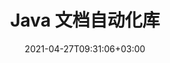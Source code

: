 ---
############################# Static ############################
layout: "product"
date: 2021-04-27T09:31:06+03:00
draft: false

product: "Total"
product_tag: "total"
platform: "Java"
platform_tag: "java"

############################# Head ############################
head_title: "用于查看、转换、注释、签名、自动化和搜索文件格式的 Java API"
head_description: "使用 Java 版本的 GroupDocs 文档操作 API 将它们与您自己的平台和 Java 应用程序集成"

############################# Header ############################
title: "Java 文档自动化库"
description: "从任何 Java 应用程序中查看、导出、注释、比较、签名、自动化和搜索文档的 API."
button:
    enable: true

############################# SubMenu ############################
submenu:
  enable: true
  
  left:
      img_alt: "GroupDocs.Total for Java"
      image: "/border/groupdocs-total-java.svg"
      product: "GroupDocs.Total"
      platform: "Java"

  middle:
      button:
          # button loop
          - link: "#overview"
            text: "概述"

          # button loop
          - link: "#products"
            text: "产品"

          # button loop
          - link: "#features"
            text: "特征"

          # button loop
          - link: "#support"
            text: "Support"

          # button loop
          - link: "https://purchase.groupdocs.com/pricing/total/java"
            text: "价钱"

  right:
      link_download: "https://downloads.groupdocs.com/total"
      link_learn: "https://docs.groupdocs.com/total/java/"
      link_buy: "https://purchase.groupdocs.com"

############################# 概述 ############################
overview:
    enable: true
    content: |
      GroupDocs.Total for Java 是 GroupDocs 提供的每个 Java API 的编译。我们每天都会对其进行编译，以确保它包含我们每个 Java API 的最新版本。
        
      使用 GroupDocs.Total for Java 开发人员可以通过一个许可证使用我们所有的 API。但是，您也可以订购任何单独的 API。我们提供的 API 包括

############################# 产品 ############################
products:
    enable: true
    title: "产品"
    description: "GroupDocs.Total for Java 包括以下 Java 文档操作 API："

    product:
        # product loop
        - image: "/border/groupdocs-viewer-java.svg"
          img_alt: "GroupDocs.Viewer for Java"
          name: "GroupDocs.Viewer for Java"
          content: |
            一个强大的文档查看器 API，允许您在 Java 应用程序中显示 50 多种文档格式。查看器可以通过两种方式工作：光栅化文档或将它们转换为 SVG、HTML 和 CSS 的组合。两种方法都提供高保真渲染。
              
            支持的文件格式包括微软办公软件、Visio、Project 和 Outlook 文档、PDF、AutoCAD、图像文件（TIFF、JPG、BMP、GIF、TIFF 等）等。
          link: "/viewer/java/"

        # product loop
        - image: "/border/groupdocs-annotation-java.svg"
          img_alt: "GroupDocs.Annotation for Java"
          name: "GroupDocs.Annotation for Java"
          content: |
            一个灵活的 API，允许最终用户在您的 Java 应用程序中注释微软办公软件、PDF 和其他文档。 API 带有一套全面的标记工具，允许最终用户突出显示、删除和评论文本和图像。
          link: "/annotation/java/"

          # product loop
        - image: "/border/groupdocs-conversion-java.svg"
          img_alt: "GroupDocs.Conversion for Java"
          name: "GroupDocs.Conversion for Java"
          content: |
            一个高级类 API，允许您在 Java 应用程序中在 50 多种文档格式之间来回转换。 API 支持所有微软办公软件文档格式以及 PDF、HTML 和常见的图像文件格式（TIFF、JPEG、GIF、PNG、BMP）。文档可以在运行中一个一个地转换或添加到转换队列中。
          link: "/conversion/java/"

          # product loop
        - image: "/border/groupdocs-comparison-java.svg"
          img_alt: "GroupDocs.Comparison for Java"
          name: "GroupDocs.Comparison for Java"
          content: |
            此 API 允许最终用户快速轻松地找到文档的两个修订版之间的差异。它比较上传的文档并通过差异视图 UI 显示它们之间的差异。使用红线视图突出显示差异 - 类似于 Microsoft Word 更改跟踪功能。
          link: "/comparison/java/"

          # product loop
        - image: "/border/groupdocs-signature-java.svg"
          img_alt: "GroupDocs.Signature for Java"
          name: "GroupDocs.Signature for Java"
          content: |
            使用此 API，您可以使用电子签名功能无缝增强您的应用程序。然后，您的用户可以仅使用 Web 浏览器以电子方式签署文档。详细的审计跟踪、256 位 SSL 加密和其他高级安全功能可确保签名文档的私密性和安全性，而类似向导的 UI 使签名过程变得快速而简单。
          link: "/signature/java/"

          # product loop
        - image: "/border/groupdocs-assembly-java.svg"
          img_alt: "GroupDocs.Assembly for Java"
          name: "GroupDocs.Assembly for Java"
          content: |
            GroupDocs.Assembly for Java 引擎是一组文档自动化和报告生成 API，旨在从模板创建自定义文档。 Java 报表引擎智能地将给定的数据与定义的模板文档组合在一起，并根据数据源生成与模板文档格式相同格式的输出文档。
          link: "/assembly/java/"

          # product loop
        - image: "/border/groupdocs-metadata-java.svg"
          img_alt: "GroupDocs.Metadata for Java"
          name: "GroupDocs.Metadata for Java"
          content: |
            GroupDocs.Metadata for Java 是一个文档元数据管理 API，设计用于所有基本元数据操作，如查看、添加、修改和删除元数据。元数据 API 支持多种文件格式。您可以加载输入文档并使其元数据可供用户访问以进行元数据操作。
          link: "/metadata/java/"

          # product loop
        - image: "/border/groupdocs-search-java.svg"
          img_alt: "GroupDocs.Search for Java"
          name: "GroupDocs.Search for Java"
          content: |
            GroupDocs.Search for Java - 用于具有索引功能的高级查询的文档搜索 API。在 Java 应用程序中使用 API 处理文档，包括 Word Excel PowerPoint 和 PDF 以进行全文检索等等。
          link: "/search/java/"

          # product loop
        - image: "/border/groupdocs-parser-java.svg"
          img_alt: "GroupDocs.Parser for Java"
          name: "GroupDocs.Parser for Java"
          content: |
            GroupDocs.Parser for Java - 一个可扩展的文本提取器和解析 API，用于读取或分析来自不同文件格式的文档内容和元数据属性。它只需将文件作为输入，然后获取输入文件的原始或格式化文本以及元数据属性即可。
          link: "/parser/java/"

          # product loop
        - image: "/border/groupdocs-watermark-java.svg"
          img_alt: "GroupDocs.Watermark for Java"
          name: "GroupDocs.Watermark for Java"
          content: |
            GroupDocs.Watermark for Java 是一个文档水印 API，用于从多种文件格式中添加、搜索和删除水印。 API 支持文本和图像水印类型。任何第三方软件添加的水印都可以通过此API轻松搜索和删除，而任何第三方工具很难删除使用此API添加的水印。
          link: "/watermark/java/"

          # product loop
        - image: "/border/groupdocs-editor-java.svg"
          img_alt: "GroupDocs.Editor for Java"
          name: "GroupDocs.Editor for Java"
          content: |
            GroupDocs.Editor for Java 是一个轻量级的 API，用于以 HTML 的形式编辑多种文档格式。编辑器 API 既可以将源文档翻译成 HTML，也可以将编辑后的 HTML 保存为源文档格式。
          link: "/editor/java/"

          # product loop
        - image: "/border/groupdocs-merger-java.svg"
          img_alt: "GroupDocs.Merger for Java"
          name: "GroupDocs.Merger for Java"
          content: |
            GroupDocs.Merger for Java 是一个文档合并和连接 API，用于将多个文件组合和排列成一个文件，以及在支持格式的文档中拆分、删除或重新排序页面。
          link: "/merger/java/"

          # product loop
        - image: "/border/groupdocs-redaction-java.svg"
          img_alt: "GroupDocs.Redaction for Java"
          name: "GroupDocs.Redaction for Java"
          content: |
            Java 文档编校 API，用于使用文本、元数据和注释编校类型保护或删除 Word、Excel、PowerPoint、图像和 PDF 文档中的任何机密信息。
          link: "/redaction/java/"

############################# 特征 ############################
features:
    enable: true
    title: "Advanced API 特征"

    feature:
      # feature loop
      - icon: "fas fa-file"
        content: "文档的 HTML、图像和 PDF 表示"

      # feature loop
      - icon: "fas fa-water"
        content: "水印：将文本作为水印添加到输出的所有页面和图像"

      # feature loop
      - icon: "fas fa-pen"
        content: "原生 Word 和 PDF 注释"
      
      # feature loop
      - icon: "fas fa-tools"
        content: "全套注释工具"

      # feature loop
      - icon: "fas fa-envelope"
        content: "注释电子邮件、HTML 和图像文档"

      # feature loop
      - icon: "fas fa-bolt"
        content: "快速准确的文档转换"

      # feature loop
      - icon: "fas fa-key"
        content: "比较文档内容、受密码保护的文件、字体样式和水印"

      # feature loop
      - icon: "fas fa-save"
        content: "将差异摘要保存为 DOC 或 DOCX 格式"

      # feature loop
      - icon: "fas fa-upload"
        content: "上传、输入或绘制签名"

      # feature loop
      - icon: "fas fa-file-signature"
        content: "所有类型的数字签名验证"

      # feature loop
      - icon: "fas fa-server"
        content: "从多个数据源生成文档"

      # feature loop
      - icon: "fas fa-eraser"
        content: "分析和删除多种文档格式的隐藏元数据"

      # feature loop
      - icon: "fas fa-search-plus"
        content: "搜索和比较元数据"

      # feature loop
      - icon: "fas fa-file-excel"
        content: "将元数据导出到 Excel/CSV"

      # feature loop
      - icon: "fas fa-lock"
        content: "从受密码保护的文件中提取文本"

      # feature loop
      - icon: "fas fa-search-minus"
        content: "搜索和删除文本/图像水印"

      # feature loop
      - icon: "fas fa-file-image"
        content: "编辑多种文档格式"

      # feature loop
      - icon: "fas fa-file-alt"
        content: "将多个文件合并为一个"

############################# Support ############################
support:
    enable: true

############################# Solutions ############################
solutions:
    enable: false
    title: "GroupDocs.Total for Java 为"

    solution:
        # solution loop
        - img_alt: "GroupDocs.Viewer for Java"
          image: "/border/groupdocs-viewer-java.svg"
          product: "GroupDocs.Viewer"
          platform: "Java"
          link: "/viewer/java/"
        
        # solution loop
        - img_alt: "GroupDocs.Annotation for Java"
          image: "/border/groupdocs-annotation-java.svg"
          product: "GroupDocs.Annotation"
          platform: "Java"
          link: "/annotation/java/"

        # solution loop
        - img_alt: "GroupDocs.Conversion for Java"
          image: "/border/groupdocs-conversion-java.svg"
          product: "GroupDocs.Conversion"
          platform: "Java"
          link: "/conversion/java/"

        # solution loop
        - img_alt: "GroupDocs.Comparison for Java"
          image: "/border/groupdocs-comparison-java.svg"
          product: "GroupDocs.Comparison"
          platform: "Java"
          link: "/comparison/java/"

        # solution loop
        - img_alt: "GroupDocs.Signature for Java"
          image: "/border/groupdocs-signature-java.svg"
          product: "GroupDocs.Signature"
          platform: "Java"
          link: "/signature/java/"

        # solution loop
        - img_alt: "GroupDocs.Assembly for Java"
          image: "/border/groupdocs-assembly-java.svg"
          product: "GroupDocs.Assembly"
          platform: "Java"
          link: "/assembly/java/"

        # solution loop
        - img_alt: "GroupDocs.Metadata for Java"
          image: "/border/groupdocs-metadata-java.svg"
          product: "GroupDocs.Metadata"
          platform: "Java"
          link: "/metadata/java/"

        # solution loop
        - img_alt: "GroupDocs.Search for Java"
          image: "/border/groupdocs-search-java.svg"
          product: "GroupDocs.Search"
          platform: "Java"
          link: "/search/java/"

        # solution loop
        - img_alt: "GroupDocs.Parser for Java"
          image: "/border/groupdocs-parser-java.svg"
          product: "GroupDocs.Parser"
          platform: "Java"
          link: "/parser/java/"

        # solution loop
        - img_alt: "GroupDocs.Watermark for Java"
          image: "/border/groupdocs-watermark-java.svg"
          product: "GroupDocs.Watermark"
          platform: "Java"
          link: "/watermark/java/"

        # solution loop
        - img_alt: "GroupDocs.Editor for Java"
          image: "/border/groupdocs-editor-java.svg"
          product: "GroupDocs.Editor"
          platform: "Java"
          link: "/editor/java/"

        # solution loop
        - img_alt: "GroupDocs.Merger for Java"
          image: "/border/groupdocs-merger-java.svg"
          product: "GroupDocs.Merger"
          platform: "Java"
          link: "/merger/java/"

        # solution loop
        - img_alt: "GroupDocs.Redaction for Java"
          image: "/border/groupdocs-redaction-java.svg"
          product: "GroupDocs.Redaction"
          platform: "Java"
          link: "/redaction/java/"

############################# Back to top ###############################
back_to_top:
  enable: true
---